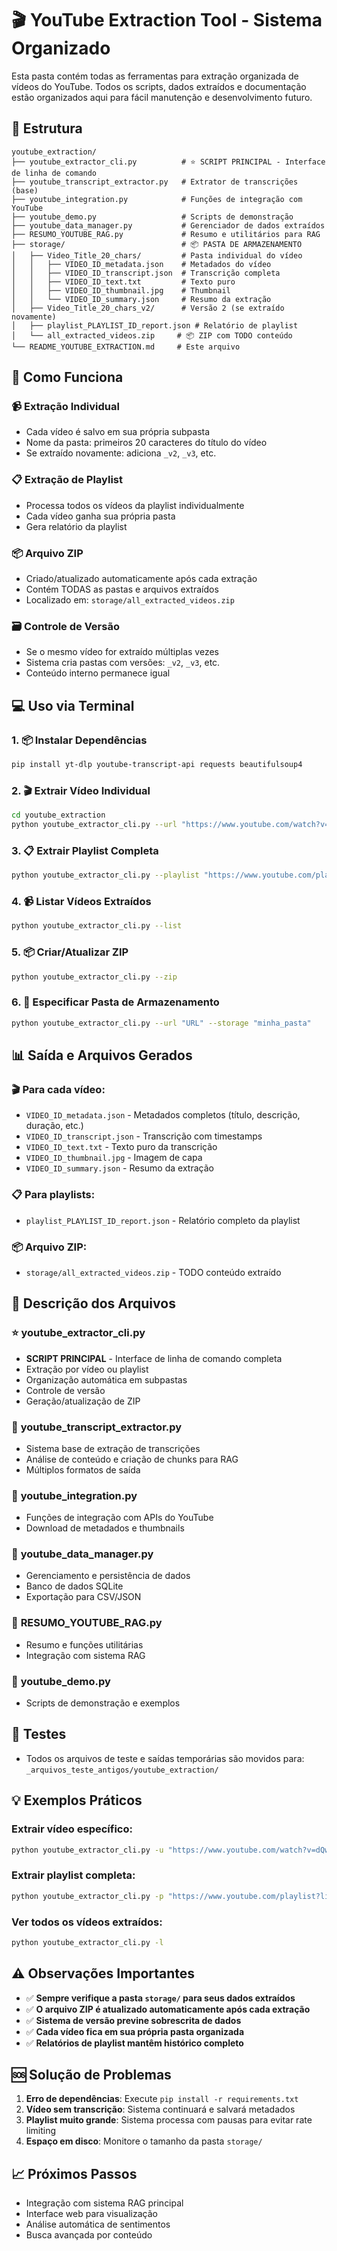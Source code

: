 # 🎬 YouTube Extraction Tool - Sistema Organizado

Esta pasta contém todas as ferramentas para extração organizada de vídeos do YouTube. Todos os scripts, dados extraídos e documentação estão organizados aqui para fácil manutenção e desenvolvimento futuro.

## 📁 Estrutura

```
youtube_extraction/
├── youtube_extractor_cli.py          # ⭐ SCRIPT PRINCIPAL - Interface de linha de comando
├── youtube_transcript_extractor.py   # Extrator de transcrições (base)
├── youtube_integration.py            # Funções de integração com YouTube
├── youtube_demo.py                   # Scripts de demonstração
├── youtube_data_manager.py           # Gerenciador de dados extraídos
├── RESUMO_YOUTUBE_RAG.py             # Resumo e utilitários para RAG
├── storage/                          # 📦 PASTA DE ARMAZENAMENTO
│   ├── Video_Title_20_chars/         # Pasta individual do vídeo
│   │   ├── VIDEO_ID_metadata.json    # Metadados do vídeo
│   │   ├── VIDEO_ID_transcript.json  # Transcrição completa
│   │   ├── VIDEO_ID_text.txt         # Texto puro
│   │   ├── VIDEO_ID_thumbnail.jpg    # Thumbnail
│   │   └── VIDEO_ID_summary.json     # Resumo da extração
│   ├── Video_Title_20_chars_v2/      # Versão 2 (se extraído novamente)
│   ├── playlist_PLAYLIST_ID_report.json # Relatório de playlist
│   └── all_extracted_videos.zip     # 📦 ZIP com TODO conteúdo
└── README_YOUTUBE_EXTRACTION.md     # Este arquivo
```

## 🚀 Como Funciona

### 📹 **Extração Individual**
- Cada vídeo é salvo em sua própria subpasta
- Nome da pasta: primeiros 20 caracteres do título do vídeo
- Se extraído novamente: adiciona `_v2`, `_v3`, etc.

### 📋 **Extração de Playlist**
- Processa todos os vídeos da playlist individualmente
- Cada vídeo ganha sua própria pasta
- Gera relatório da playlist

### 📦 **Arquivo ZIP**
- Criado/atualizado automaticamente após cada extração
- Contém TODAS as pastas e arquivos extraídos
- Localizado em: `storage/all_extracted_videos.zip`

### 🗃️ **Controle de Versão**
- Se o mesmo vídeo for extraído múltiplas vezes
- Sistema cria pastas com versões: `_v2`, `_v3`, etc.
- Conteúdo interno permanece igual

## 💻 Uso via Terminal

### 1. 📦 **Instalar Dependências**

```bash
pip install yt-dlp youtube-transcript-api requests beautifulsoup4
```

### 2. 🎬 **Extrair Vídeo Individual**

```bash
cd youtube_extraction
python youtube_extractor_cli.py --url "https://www.youtube.com/watch?v=VIDEO_ID"
```

### 3. 📋 **Extrair Playlist Completa**

```bash
python youtube_extractor_cli.py --playlist "https://www.youtube.com/playlist?list=PLAYLIST_ID"
```

### 4. 📹 **Listar Vídeos Extraídos**

```bash
python youtube_extractor_cli.py --list
```

### 5. 📦 **Criar/Atualizar ZIP**

```bash
python youtube_extractor_cli.py --zip
```

### 6. 📁 **Especificar Pasta de Armazenamento**

```bash
python youtube_extractor_cli.py --url "URL" --storage "minha_pasta"
```

## 📊 Saída e Arquivos Gerados

### 🎬 **Para cada vídeo:**
- `VIDEO_ID_metadata.json` - Metadados completos (título, descrição, duração, etc.)
- `VIDEO_ID_transcript.json` - Transcrição com timestamps
- `VIDEO_ID_text.txt` - Texto puro da transcrição
- `VIDEO_ID_thumbnail.jpg` - Imagem de capa
- `VIDEO_ID_summary.json` - Resumo da extração

### 📋 **Para playlists:**
- `playlist_PLAYLIST_ID_report.json` - Relatório completo da playlist

### 📦 **Arquivo ZIP:**
- `storage/all_extracted_videos.zip` - TODO conteúdo extraído

## 🔧 Descrição dos Arquivos

### ⭐ **youtube_extractor_cli.py**
- **SCRIPT PRINCIPAL** - Interface de linha de comando completa
- Extração por vídeo ou playlist
- Organização automática em subpastas
- Controle de versão
- Geração/atualização de ZIP

### 📝 **youtube_transcript_extractor.py**
- Sistema base de extração de transcrições
- Análise de conteúdo e criação de chunks para RAG
- Múltiplos formatos de saída

### 🔗 **youtube_integration.py**
- Funções de integração com APIs do YouTube
- Download de metadados e thumbnails

### 💾 **youtube_data_manager.py**
- Gerenciamento e persistência de dados
- Banco de dados SQLite
- Exportação para CSV/JSON

### 📄 **RESUMO_YOUTUBE_RAG.py**
- Resumo e funções utilitárias
- Integração com sistema RAG

### 🧪 **youtube_demo.py**
- Scripts de demonstração e exemplos

## 🧪 Testes

- Todos os arquivos de teste e saídas temporárias são movidos para:
  `_arquivos_teste_antigos/youtube_extraction/`

## 💡 Exemplos Práticos

### Extrair vídeo específico:
```bash
python youtube_extractor_cli.py -u "https://www.youtube.com/watch?v=dQw4w9WgXcQ"
```

### Extrair playlist completa:
```bash
python youtube_extractor_cli.py -p "https://www.youtube.com/playlist?list=PLyLLcCaRflgCTuP493CZuUOFdMdh-a_jc"
```

### Ver todos os vídeos extraídos:
```bash
python youtube_extractor_cli.py -l
```

## ⚠️ Observações Importantes

- ✅ **Sempre verifique a pasta `storage/` para seus dados extraídos**
- ✅ **O arquivo ZIP é atualizado automaticamente após cada extração**
- ✅ **Sistema de versão previne sobrescrita de dados**
- ✅ **Cada vídeo fica em sua própria pasta organizada**
- ✅ **Relatórios de playlist mantêm histórico completo**

## 🆘 Solução de Problemas

1. **Erro de dependências**: Execute `pip install -r requirements.txt`
2. **Vídeo sem transcrição**: Sistema continuará e salvará metadados
3. **Playlist muito grande**: Sistema processa com pausas para evitar rate limiting
4. **Espaço em disco**: Monitore o tamanho da pasta `storage/`

## 📈 Próximos Passos

- Integração com sistema RAG principal
- Interface web para visualização
- Análise automática de sentimentos
- Busca avançada por conteúdo
